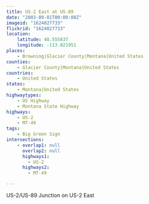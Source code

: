 ```yaml
---
title: US-2 East at US-89
date: "2003-09-01T00:00:00Z"
imageid: "1624027733"
flickrid: "1624027733"
location:
    latitude: 48.555837
    longitude: -113.021951
places:
    - Browning|Glacier County|Montana|United States
counties:
    - Glacier County|Montana|United States
countries:
    - United States
states:
    - Montana|United States
highwaytypes:
    - US Highway
    - Montana State Highway
highways:
    - US-2
    - MT-49
tags:
    - Big Green Sign
intersections:
    - overlap1: null
      overlap2: null
      highways1:
        - US-2
      highways2:
        - MT-49

---
```

US-2/US-89 Junction on US-2 East